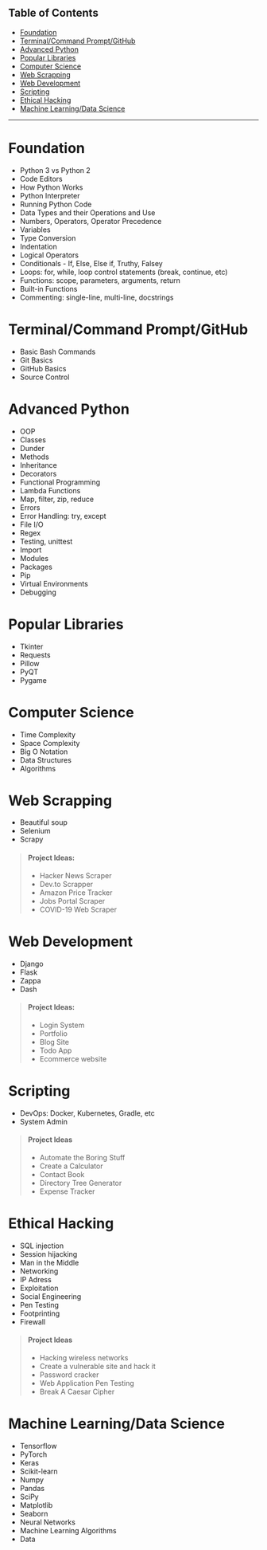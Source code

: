 ## Table of Contents
- [Foundation](#Foundation)
- [Terminal/Command Prompt/GitHub](#Terminal/Command-Prompt/GitHub)
- [Advanced Python](#Advanced-Python)
- [Popular Libraries](#Popular-Libraries)
- [Computer Science](#Computer-Science)
- [Web Scrapping](#Web-Scrapping)
- [Web Development](#Web-Development)
- [Scripting](#Scripting)
- [Ethical Hacking](#Ethical-Hacking)
- [Machine Learning/Data Science](#Machine-Learning/Data-Science)

---

# Foundation
- Python 3 vs Python 2
- Code Editors
- How Python Works
- Python Interpreter
- Running Python Code
 - Data Types and their Operations and Use
 - Numbers, Operators, Operator Precedence
 - Variables
- Type Conversion
 - Indentation
 - Logical Operators
 - Conditionals - If, Else, Else if, Truthy, Falsey
 - Loops: for, while, loop control statements (break, continue, etc)
 - Functions: scope, parameters, arguments, return
 - Built-in Functions
 - Commenting: single-line, multi-line, docstrings

# Terminal/Command Prompt/GitHub
 - Basic Bash Commands
 - Git Basics
 - GitHub Basics
 - Source Control

# Advanced Python
 - OOP
 - Classes
 - Dunder
 - Methods
 - Inheritance
 - Decorators
 - Functional Programming
 - Lambda Functions
 - Map, filter, zip, reduce
 - Errors
 - Error Handling: try, except
 - File I/O
 - Regex
 - Testing, unittest
 - Import
 - Modules
 - Packages
 - Pip
 - Virtual Environments
 - Debugging

# Popular Libraries
 - Tkinter
 - Requests
 - Pillow
 - PyQT
 - Pygame

# Computer Science
 - Time Complexity
 - Space Complexity
 - Big O Notation
 - Data Structures
 - Algorithms

# Web Scrapping
 - Beautiful soup
 - Selenium
 - Scrapy
> #### Project Ideas:
> - Hacker News Scraper
> - Dev.to Scrapper
> - Amazon Price Tracker
> - Jobs Portal Scraper
> - COVID-19 Web Scraper

# Web Development
 - Django
 - Flask
 - Zappa
 - Dash
> #### Project Ideas:
> - Login System
> - Portfolio
> - Blog Site
> - Todo App
> - Ecommerce website

 # Scripting
 - DevOps: Docker, Kubernetes, Gradle, etc
 - System Admin
> #### Project Ideas
> - Automate the Boring Stuff
> - Create a Calculator
> - Contact Book
> - Directory Tree Generator
> - Expense Tracker

# Ethical Hacking
 - SQL injection
 - Session hijacking
 - Man in the Middle
 - Networking
 - IP Adress
 - Exploitation
 - Social Engineering
 - Pen Testing
 - Footprinting
 - Firewall
> #### Project Ideas
> - Hacking wireless networks
> - Create a vulnerable site and hack it
> - Password cracker
> - Web Application Pen Testing
> - Break A Caesar Cipher

# Machine Learning/Data Science
 - Tensorflow
 - PyTorch
 - Keras
 - Scikit-learn
 - Numpy
 - Pandas
 - SciPy
 - Matplotlib
 - Seaborn
 - Neural Networks
 - Machine Learning Algorithms
 - Data

